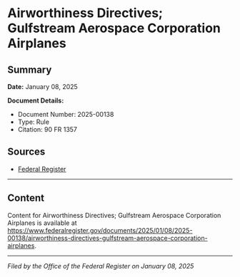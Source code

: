 # Airworthiness Directives; Gulfstream Aerospace Corporation Airplanes

## Summary

**Date:** January 08, 2025

**Document Details:**
- Document Number: 2025-00138
- Type: Rule
- Citation: 90 FR 1357

## Sources
- [Federal Register](https://www.federalregister.gov/documents/2025/01/08/2025-00138/airworthiness-directives-gulfstream-aerospace-corporation-airplanes)

---

## Content

Content for Airworthiness Directives; Gulfstream Aerospace Corporation Airplanes is available at https://www.federalregister.gov/documents/2025/01/08/2025-00138/airworthiness-directives-gulfstream-aerospace-corporation-airplanes.

---

*Filed by the Office of the Federal Register on January 08, 2025*
